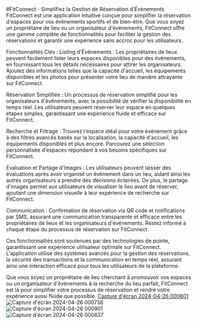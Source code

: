 #FitConnect - Simplifiez la Gestion de Réservation d'Événements
FitConnect est une application intuitive conçue pour simplifier la réservation d'espaces pour vos événements sportifs et de bien-être. Que vous soyez un propriétaire de lieu ou un organisateur d'événements, FitConnect offre une gamme complète de fonctionnalités pour faciliter la gestion des réservations et garantir une expérience sans accroc pour les utilisateurs.

Fonctionnalités Clés :
Listing d'Événements :
Les propriétaires de lieux peuvent facilement lister leurs espaces disponibles pour des événements, en fournissant tous les détails nécessaires pour attirer les organisateurs. Ajoutez des informations telles que la capacité d'accueil, les équipements disponibles et les photos pour présenter votre lieu de manière attrayante sur FitConnect.

Réservation Simplifiée :
Un processus de réservation simplifié pour les organisateurs d'événements, avec la possibilité de vérifier la disponibilité en temps réel. Les utilisateurs peuvent réserver leur espace en quelques étapes simples, garantissant une expérience fluide et efficace sur FitConnect.

Recherche et Filtrage :
Trouvez l'espace idéal pour votre événement grâce à des filtres avancés basés sur la localisation, la capacité d'accueil, les équipements disponibles et plus encore. Parcourez une sélection personnalisée d'espaces répondant à vos besoins spécifiques sur FitConnect.

Évaluation et Partage d'Images :
Les utilisateurs peuvent laisser des évaluations après avoir organisé un événement dans un lieu, aidant ainsi les autres organisateurs à prendre des décisions éclairées. De plus, le partage d'images permet aux utilisateurs de visualiser le lieu avant de réserver, ajoutant une dimension visuelle à leur expérience de recherche sur FitConnect.

Communication :
Confirmation de réservation via QR code et notifications par SMS, assurant une communication transparente et efficace entre les propriétaires de lieux et les organisateurs d'événements. Restez informé à chaque étape du processus de réservation sur FitConnect.

Ces fonctionnalités sont soutenues par des technologies de pointe, garantissant une expérience utilisateur optimale sur FitConnect. L'application utilise des systèmes avancés pour la gestion des réservations, la sécurité des transactions et la communication en temps réel, assurant ainsi une interaction efficace pour tous les utilisateurs de la plateforme.

Que vous soyez un propriétaire de lieu cherchant à promouvoir vos espaces ou un organisateur d'événements à la recherche du lieu parfait, FitConnect est là pour simplifier votre processus de réservation et rendre votre expérience aussi fluide que possible.
[Capture d'écran 2024-04-26 000801](https://github.com/Idrissjem/Gestion.Event-JAVAFX/assets/99485316/9efafbef-5cee-4937-8ff9-6151a26aab6b)
![Capture d'écran 2024-04-26 000738](https://github.com/Idrissjem/Gestion.Event-JAVAFX/assets/99485316/2fbdca4f-c2d2-4b36-a430-f28e6a3fcb0b)
![Capture d'écran 2024-04-26 000901](https://github.com/Idrissjem/Gestion.Event-JAVAFX/assets/99485316/ff9df2cd-5eb7-4024-b4b6-30c5dabe5acb)
![Capture d'écran 2024-04-26 000837](https://github.com/Idrissjem/Gestion.Event-JAVAFX/assets/99485316/0d6ec7d6-0eb1-4a2d-838c-85ff409629c2)









